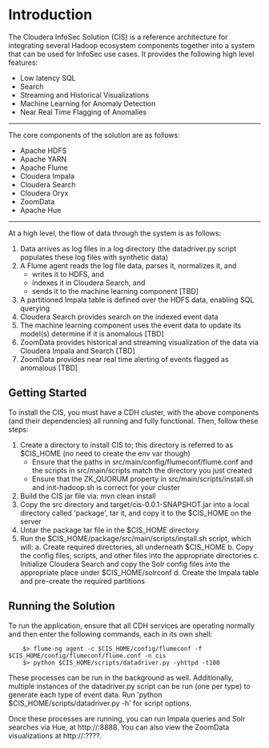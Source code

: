 Introduction
===========
The Cloudera InfoSec Solution (CIS) is a reference architecture for integrating several Hadoop ecosystem components
together into a system that can be used for InfoSec use cases. It provides the following high level features:
- Low latency SQL
- Search
- Streaming and Historical Visualizations
- Machine Learning for Anomaly Detection
- Near Real Time Flagging of Anomalies

---

The core components of the solution are as follows:
- Apache HDFS
- Apache YARN
- Apache Flume
- Cloudera Impala
- Cloudera Search
- Cloudera Oryx
- ZoomData
- Apache Hue

---

At a high level, the flow of data through the system is as follows:

1. Data arrives as log files in a log directory (the datadriver.py script populates these log files with synthetic data)
2. A Flume agent reads the log file data, parses it, normalizes it, and 
    - writes it to HDFS, and 
    - indexes it in Cloudera Search, and
    - sends it to the machine learning component [TBD]
3. A partitioned Impala table is defined over the HDFS data, enabling SQL querying
4. Cloudera Search provides search on the indexed event data
5. The machine learning component uses the event data to update its model(s) determine if it is anomalous [TBD]
6. ZoomData provides historical and streaming visualization of the data via Cloudera Impala and Search [TBD]
7. ZoomData provides near real time alerting of events flagged as anomalous [TBD]


Getting Started
---------------
To install the CIS, you must have a CDH cluster, with the above components (and their dependencies) all running
and fully functional. Then, follow these steps:  

1. Create a directory to install CIS to; this directory is referred to as $CIS_HOME (no need to create the env var though)
    - Ensure that the paths in src/main/config/flumeconf/flume.conf and the scripts in src/main/scripts match the directory you just created
    - Ensure that the ZK_QUORUM property in src/main/scripts/install.sh and init-hadoop.sh is correct for your cluster
2. Build the CIS jar file via: mvn clean install
3. Copy the src directory and target/cis-0.0.1-SNAPSHOT.jar into a local directory called 'package', tar it, and copy it to the $CIS_HOME on the server
4. Untar the package tar file in the $CIS_HOME directory 
5. Run the $CIS_HOME/package/src/main/scripts/install.sh script, which will:
    a. Create required directories, all underneath $CIS_HOME
    b. Copy the config files, scripts, and other files into the appropriate directories
    c. Initialize Cloudera Search and copy the Solr config files into the appropriate place under $CIS_HOME/solrconf
    d. Create the Impala table and pre-create the required partitions


Running the Solution
--------------------
To run the application, ensure that all CDH services are operating normally and then enter the following commands, each in its own shell:
```
    $> flume-ng agent -c $CIS_HOME/config/flumeconf -f $CIS_HOME/config/flumeconf/flume.conf -n cis
    $> python $CIS_HOME/scripts/datadriver.py -yhttpd -t100
```

These processes can be run in the background as well. Additionally, multiple instances of the datadriver.py script can be run (one per type)
to generate each type of event data. Run 'python $CIS_HOME/scripts/datadriver.py -h' for script options.

Once these processes are running, you can run Impala queries and Solr searches via Hue, at http://<host>:8888. You can also 
view the ZoomData visualizations at http://<host>:????.

 

